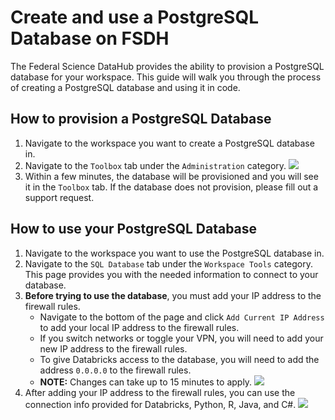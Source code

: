 # Create and use a PostgreSQL Database on FSDH

<!---removed due to accessibility requirements
## Video
<video width="600" height="350" controls>
    <source src="/api/media/postgres.mp4" type="video/mp4">
    Your browser does not support the video tag.
</video>
-->

The Federal Science DataHub provides the ability to provision a PostgreSQL database for your workspace. This guide will walk you through the process of creating a PostgreSQL database and using it in code.

## How to provision a PostgreSQL Database

1. Navigate to the workspace you want to create a PostgreSQL database in.
2. Navigate to the `Toolbox` tab under the `Administration` category.
![](/api/docs/UserGuide/Database/database-1.png)
3. Within a few minutes, the database will be provisioned and you will see it in the `Toolbox` tab. If the database does not provision, please fill out a support request.

## How to use your PostgreSQL Database

1. Navigate to the workspace you want to use the PostgreSQL database in.
2. Navigate to the `SQL Database` tab under the `Workspace Tools` category. This page provides you with the needed information to connect to your database.
3. **Before trying to use the database**, you must add your IP address to the firewall rules. 
    * Navigate to the bottom of the page and click `Add Current IP Address` to add your local IP address to the firewall rules.
    * If you switch networks or toggle your VPN, you will need to add your new IP address to the firewall rules.
    * To give Databricks access to the database, you will need to add the address `0.0.0.0` to the firewall rules.
    * **NOTE:** Changes can take up to 15 minutes to apply.
![](/api/docs/UserGuide/Database/database-2.png)
4. After adding your IP address to the firewall rules, you can use the connection info provided for Databricks, Python, R, Java, and C#.
![](/api/docs/UserGuide/Database/database-3.png)